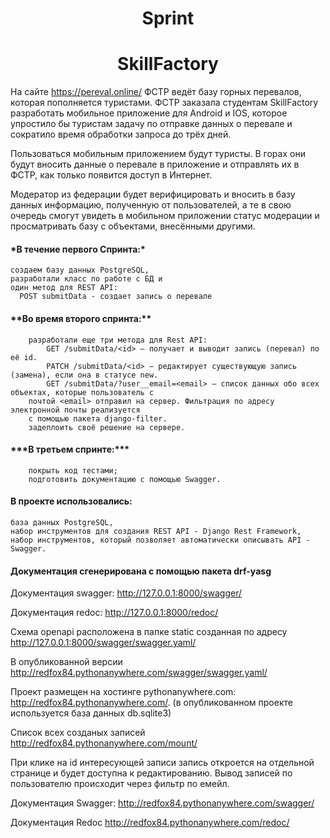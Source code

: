 <h1 align="center">Sprint </h1>
<h1 align="center">SkillFactory</h1> 

На сайте https://pereval.online/ ФСТР ведёт базу горных перевалов, которая пополняется туристами.
ФСТР заказала студентам SkillFactory разработать мобильное приложение для Android и IOS, 
которое упростило бы туристам задачу по отправке данных о перевале и сократило время обработки запроса до трёх дней.

Пользоваться мобильным приложением будут туристы. В горах они будут вносить данные о перевале в приложение 
и отправлять их в ФСТР, как только появится доступ в Интернет.

Модератор из федерации будет верифицировать и вносить в базу данных информацию, полученную от пользователей, 
а те в свою очередь смогут увидеть в мобильном приложении статус модерации и просматривать базу с объектами, 
внесёнными другими.

<h4>*В течение первого Спринта:*</h4>

	создаем базу данных PostgreSQL, 
	разработали класс по работе с БД и 
	один метод для REST API:
	  POST submitData - создает запись о перевале

<h4>**Во время второго спринта:**</h4>

        разработали еще три метода для Rest API:
        	GET /submitData/<id> — получает и выводит запись (перевал) по её id.
        	PATCH /submitData/<id> — редактирует существующую запись (замена), если она в статусе new.
        	GET /submitData/?user__email=<email> — список данных обо всех объектах, которые пользователь с 
		почтой <email> отправил на сервер. Фильтрация по адресу электронной почты реализуется 
		с помощью пакета django-filter.
        задеплоить своё решение на сервере.

<h4>***В третьем спринте:***</h4>

        покрыть код тестами;
        подготовить документацию с помощью Swagger.

<h4>В проекте использовались: </h4>

	база данных PostgreSQL,
	набор инструментов для создания REST API - Django Rest Framework,
	набор инструментов, который позволяет автоматически описывать API - Swagger.

<h4>Документация сгенерирована с помощью пакета drf-yasg</h4>

Документация swagger: http://127.0.0.1:8000/swagger/

Документация redoc: http://127.0.0.1:8000/redoc/

Схема openapi расположена в папке static созданная по адресу http://127.0.0.1:8000/swagger/swagger.yaml/

В опубликованной версии http://redfox84.pythonanywhere.com/swagger/swagger.yaml/


Проект размещен на хостинге pythonanywhere.com: http://redfox84.pythonanywhere.com/. 
(в опубликованном проекте используется база данных db.sqlite3)

Список всех созданых записей http://redfox84.pythonanywhere.com/mount/

При клике на id интересующей записи запись откроется на отдельной странице и будет доступна к редактированию.
Вывод записей по пользователю происходит через фильтр по емейл.

Документация Swagger: http://redfox84.pythonanywhere.com/swagger/

Документация Redoc http://redfox84.pythonanywhere.com/redoc/

